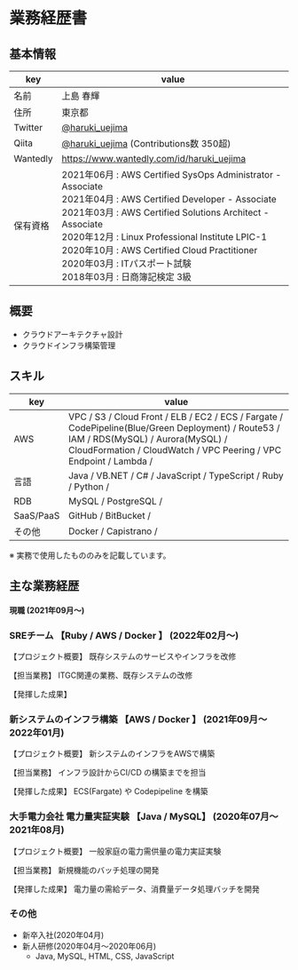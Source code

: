 # 業務経歴書

## 基本情報

|key|value|
|----|----|
|名前|上島 春輝|
|住所|東京都|
|Twitter|[@haruki_uejima](https://twitter.com/haruki_uejima)|
|Qiita|[@haruki_uejima](https://qiita.com/haruki_uejima) (Contributions数 350超)|
|Wantedly|https://www.wantedly.com/id/haruki_uejima|
|保有資格|2021年06月 : AWS Certified SysOps Administrator - Associate<br/>2021年04月 : AWS Certified Developer - Associate<br/>2021年03月 : AWS Certified Solutions Architect - Associate<br/>2020年12月 : Linux Professional Institute LPIC-1<br/>2020年10月 : AWS Certified Cloud Practitioner<br/>2020年03月 : ITパスポート試験<br/>2018年03月 : 日商簿記検定 3級|

## 概要
- クラウドアーキテクチャ設計
- クラウドインフラ構築管理

## スキル
|key|value|
|----|----|
|AWS|VPC / S3 / Cloud Front / ELB / EC2 / ECS / Fargate / CodePipeline(Blue/Green Deployment) / Route53 / IAM / RDS(MySQL) / Aurora(MySQL) / CloudFormation / CloudWatch / VPC Peering / VPC Endpoint / Lambda / |
|言語|Java / VB.NET / C# / JavaScript / TypeScript / Ruby / Python / |
|RDB|MySQL / PostgreSQL / |
|SaaS/PaaS|GitHub / BitBucket / |
|その他|Docker / Capistrano / |

※ 実務で使用したもののみを記載しています。

## 主な業務経歴
#### 現職 (2021年09月〜)
### SREチーム 【Ruby / AWS / Docker 】 (2022年02月〜)
【プロジェクト概要】 既存システムのサービスやインフラを改修

【担当業務】 ITGC関連の業務、既存システムの改修

【発揮した成果】


### 新システムのインフラ構築 【AWS / Docker 】 (2021年09月〜2022年01月)
【プロジェクト概要】 新システムのインフラをAWSで構築

【担当業務】 インフラ設計からCI/CD の構築までを担当

【発揮した成果】 ECS(Fargate) や Codepipeline を構築


### 大手電力会社 電力量実証実験 【Java / MySQL】 (2020年07月〜2021年08月)
【プロジェクト概要】 一般家庭の電力需供量の電力実証実験

【担当業務】 新規機能のバッチ処理の開発

【発揮した成果】 電力量の需給データ、消費量データ処理バッチを開発

### その他
- 新卒入社(2020年04月)
- 新人研修(2020年04月〜2020年06月)
    - Java, MySQL, HTML, CSS, JavaScript
